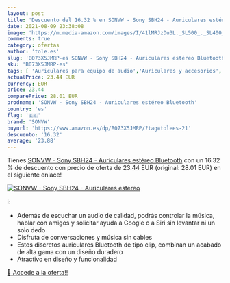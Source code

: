 ```yaml
---
layout: post
title: 'Descuento del 16.32 % en SONVW - Sony SBH24 - Auriculares estéreo'
date: 2021-08-09 23:38:08
image: 'https://m.media-amazon.com/images/I/41lMRJzDu3L._SL500_._SL400_.jpg'
comments: true
category: ofertas
author: 'tole.es'
slug: 'B073X5JMRP-es SONVW - Sony SBH24 - Auriculares estéreo Bluetooth'
sku: 'B073X5JMRP-es'
tags: [ 'Auriculares para equipo de audio','Auriculares y accesorios','Electrónica','auriculares','bluetooth','estéreo','sonvw','sony', ]
actualPrice: 23.44 EUR
currency: EUR
price: 23.44
comparePrice: 28.01 EUR
prodname: 'SONVW - Sony SBH24 - Auriculares estéreo Bluetooth'
country: 'es'
flag: '🇪🇸'
brand: 'SONVW'
buyurl: 'https://www.amazon.es/dp/B073X5JMRP/?tag=tolees-21'
descuento: '16.32'
average: '23.88'
---
```


Tienes [SONVW - Sony SBH24 - Auriculares estéreo Bluetooth](https://www.amazon.es/dp/B073X5JMRP/?tag=tolees-21) con un 16.32 % de descuento con precio de oferta de 23.44 EUR (original: 28.01 EUR) en el siguiente enlace!

[![SONVW - Sony SBH24 - Auriculares estéreo](https://m.media-amazon.com/images/I/41lMRJzDu3L._SL500_._SL400_.jpg)](https://www.amazon.es/dp/B073X5JMRP/?tag=tolees-21)

ℹ️:

- Además de escuchar un audio de calidad, podrás controlar la música, hablar con amigos y solicitar ayuda a Google o a Siri sin levantar ni un solo dedo
- Disfruta de conversaciones y música sin cables
- Estos discretos auriculares Bluetooth de tipo clip, combinan un acabado de alta gama con un diseño duradero
- Atractivo en diseño y funcionalidad

[🛒 Accede a la oferta!!](https://www.amazon.es/dp/B073X5JMRP/?tag=tolees-21)
